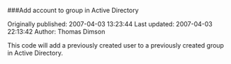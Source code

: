 ###Add account to group in Active Directory

Originally published: 2007-04-03 13:23:44
Last updated: 2007-04-03 22:13:42
Author: Thomas Dimson

This code will add a previously created user to a previously created group in Active Directory.